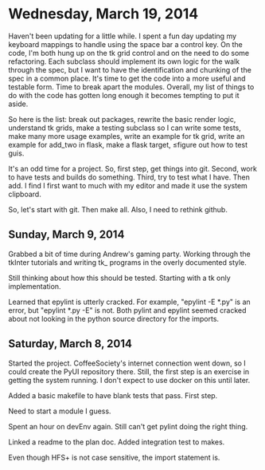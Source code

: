 Wednesday, March 19, 2014
===

Haven't been updating for a little while.  I spent a fun day updating
my keyboard mappings to handle using the space bar a control key.  On
the code, I'm both hung up on the tk grid control and on the need to
do some refactoring.  Each subclass should implement its own logic for
the walk through the spec, but I want to have the identification and
chunking of the spec in a common place.  It's time to get the code
into a more useful and testable form.  Time to break apart the
modules.  Overall, my list of things to do with the code has gotten
long enough it becomes tempting to put it aside.

So here is the list: break out packages, rewrite the basic render
logic, understand tk grids, make a testing subclass so I can write
some tests, make many more usage examples, write an example for tk
grid, write an example for add_two in flask, make a flask target,
≤figure out how to test guis.

It's an odd time for a project.  So, first step, get things into git.
Second, work to have tests and builds do something.  Third, try to
test what I have.  Then add.  I find I first want to much with my
editor and made it use the system clipboard.

So, let's start with git.  Then make all.  Also, I need to rethink github.




Sunday, March 9, 2014
-

Grabbed a bit of time during Andrew's gaming party.  Working through
the tkInter tutorials and writing tk_ programs in the overly
documented style.

Still thinking about how this should be tested.  Starting with a tk
only implementation.

Learned that epylint is utterly cracked.  For example, "epylint -E
*.py" is an error, but "epylint *.py -E" is not.  Both pylint and epylint
seemed cracked about not looking in the python source directory for the
imports.

Saturday, March 8, 2014
-

Started the project.  CoffeeSociety's internet connection went down,
so I could create the PyUI repository there.  Still, the first step is
an exercise in getting the system running.  I don't expect to use
docker on this until later.

Added a basic makefile to have blank tests that pass.  First step.

Need to start a module I guess.

Spent an hour on devEnv again.   Still can't get pylint doing the right thing.

Linked a readme to the plan doc.  Added integration test to makes.

Even though HFS+ is not case sensitive, the import statement is.
